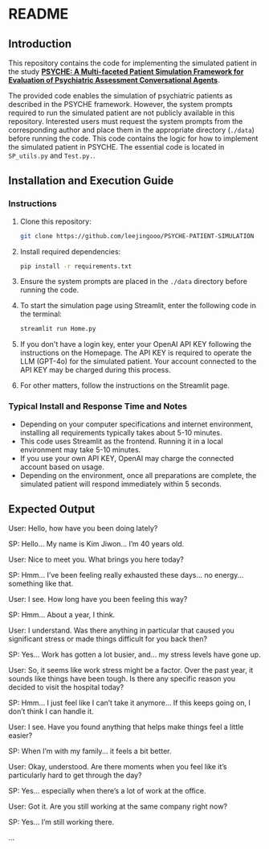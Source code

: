 # README

## Introduction

This repository contains the code for implementing the simulated patient in the study [**PSYCHE: A Multi-faceted Patient Simulation Framework for Evaluation of Psychiatric Assessment Conversational Agents**](https://arxiv.org/abs/2501.01594).

The provided code enables the simulation of psychiatric patients as described in the PSYCHE framework. However, the system prompts required to run the simulated patient are not publicly available in this repository. Interested users must request the system prompts from the corresponding author and place them in the appropriate directory (`./data`) before running the code. This code contains the logic for how to implement the simulated patient in PSYCHE. The essential code is located in `SP_utils.py` and `Test.py.`.

## Installation and Execution Guide

### Instructions

1. Clone this repository:
   ```sh
   git clone https://github.com/leejingooo/PSYCHE-PATIENT-SIMULATION
   ```
2. Install required dependencies:
   ```sh
   pip install -r requirements.txt
   ```
3. Ensure the system prompts are placed in the `./data` directory before running the code.

4. To start the simulation page using Streamlit, enter the following code in the terminal:
   ```sh
   streamlit run Home.py 
   ```
5. If you don't have a login key, enter your OpenAI API KEY following the instructions on the Homepage. The API KEY is required to operate the LLM (GPT-4o) for the simulated patient. Your account connected to the API KEY may be charged during this process.

6. For other matters, follow the instructions on the Streamlit page.

### Typical Install and Response Time and Notes

- Depending on your computer specifications and internet environment, installing all requirements typically takes about 5-10 minutes.
- This code uses Streamlit as the frontend. Running it in a local environment may take 5-10 minutes.
- If you use your own API KEY, OpenAI may charge the connected account based on usage.
- Depending on the environment, once all preparations are complete, the simulated patient will respond immediately within 5 seconds.


## Expected Output

User: Hello, how have you been doing lately?

SP: Hello... My name is Kim Jiwon... I’m 40 years old.

User: Nice to meet you. What brings you here today?

SP: Hmm... I’ve been feeling really exhausted these days... no energy... something like that.

User: I see. How long have you been feeling this way?

SP: Hmm... About a year, I think.

User: I understand. Was there anything in particular that caused you significant stress or made things difficult for you back then?

SP: Yes... Work has gotten a lot busier, and... my stress levels have gone up.

User: So, it seems like work stress might be a factor. Over the past year, it sounds like things have been tough. Is there any specific reason you decided to visit the hospital today?

SP: Hmm... I just feel like I can’t take it anymore... If this keeps going on, I don’t think I can handle it.

User: I see. Have you found anything that helps make things feel a little easier?

SP: When I’m with my family... it feels a bit better.

User: Okay, understood. Are there moments when you feel like it’s particularly hard to get through the day?

SP: Yes... especially when there’s a lot of work at the office.

User: Got it. Are you still working at the same company right now?

SP: Yes... I’m still working there.

...